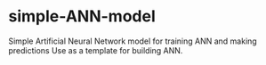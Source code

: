 # simple-ANN-model

Simple Artificial Neural Network model for training ANN and making predictions
Use as a template for building ANN.
